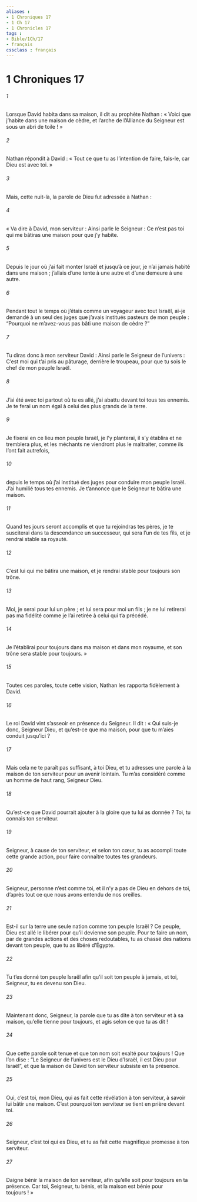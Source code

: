```yaml
---
aliases : 
- 1 Chroniques 17
- 1 Ch 17
- 1 Chronicles 17
tags : 
- Bible/1Ch/17
- français
cssclass : français
---
```


# 1 Chroniques 17

###### 1
Lorsque David habita dans sa maison, il dit au prophète Nathan : « Voici que j’habite dans une maison de cèdre, et l’arche de l’Alliance du Seigneur est sous un abri de toile ! »
###### 2
Nathan répondit à David : « Tout ce que tu as l’intention de faire, fais-le, car Dieu est avec toi. »
###### 3
Mais, cette nuit-là, la parole de Dieu fut adressée à Nathan :
###### 4
« Va dire à David, mon serviteur : Ainsi parle le Seigneur : Ce n’est pas toi qui me bâtiras une maison pour que j’y habite.
###### 5
Depuis le jour où j’ai fait monter Israël et jusqu’à ce jour, je n’ai jamais habité dans une maison ; j’allais d’une tente à une autre et d’une demeure à une autre.
###### 6
Pendant tout le temps où j’étais comme un voyageur avec tout Israël, ai-je demandé à un seul des juges que j’avais institués pasteurs de mon peuple : “Pourquoi ne m’avez-vous pas bâti une maison de cèdre ?”
###### 7
Tu diras donc à mon serviteur David : Ainsi parle le Seigneur de l’univers : C’est moi qui t’ai pris au pâturage, derrière le troupeau, pour que tu sois le chef de mon peuple Israël.
###### 8
J’ai été avec toi partout où tu es allé, j’ai abattu devant toi tous tes ennemis. Je te ferai un nom égal à celui des plus grands de la terre.
###### 9
Je fixerai en ce lieu mon peuple Israël, je l’y planterai, il s’y établira et ne tremblera plus, et les méchants ne viendront plus le maltraiter, comme ils l’ont fait autrefois,
###### 10
depuis le temps où j’ai institué des juges pour conduire mon peuple Israël. J’ai humilié tous tes ennemis. Je t’annonce que le Seigneur te bâtira une maison.
###### 11
Quand tes jours seront accomplis et que tu rejoindras tes pères, je te susciterai dans ta descendance un successeur, qui sera l’un de tes fils, et je rendrai stable sa royauté.
###### 12
C’est lui qui me bâtira une maison, et je rendrai stable pour toujours son trône.
###### 13
Moi, je serai pour lui un père ; et lui sera pour moi un fils ; je ne lui retirerai pas ma fidélité comme je l’ai retirée à celui qui t’a précédé.
###### 14
Je l’établirai pour toujours dans ma maison et dans mon royaume, et son trône sera stable pour toujours. »
###### 15
Toutes ces paroles, toute cette vision, Nathan les rapporta fidèlement à David.
###### 16
Le roi David vint s’asseoir en présence du Seigneur. Il dit : « Qui suis-je donc, Seigneur Dieu, et qu’est-ce que ma maison, pour que tu m’aies conduit jusqu’ici ?
###### 17
Mais cela ne te paraît pas suffisant, à toi Dieu, et tu adresses une parole à la maison de ton serviteur pour un avenir lointain. Tu m’as considéré comme un homme de haut rang, Seigneur Dieu.
###### 18
Qu’est-ce que David pourrait ajouter à la gloire que tu lui as donnée ? Toi, tu connais ton serviteur.
###### 19
Seigneur, à cause de ton serviteur, et selon ton cœur, tu as accompli toute cette grande action, pour faire connaître toutes tes grandeurs.
###### 20
Seigneur, personne n’est comme toi, et il n’y a pas de Dieu en dehors de toi, d’après tout ce que nous avons entendu de nos oreilles.
###### 21
Est-il sur la terre une seule nation comme ton peuple Israël ? Ce peuple, Dieu est allé le libérer pour qu’il devienne son peuple. Pour te faire un nom, par de grandes actions et des choses redoutables, tu as chassé des nations devant ton peuple, que tu as libéré d’Égypte.
###### 22
Tu t’es donné ton peuple Israël afin qu’il soit ton peuple à jamais, et toi, Seigneur, tu es devenu son Dieu.
###### 23
Maintenant donc, Seigneur, la parole que tu as dite à ton serviteur et à sa maison, qu’elle tienne pour toujours, et agis selon ce que tu as dit !
###### 24
Que cette parole soit tenue et que ton nom soit exalté pour toujours ! Que l’on dise : “Le Seigneur de l’univers est le Dieu d’Israël, il est Dieu pour Israël”, et que la maison de David ton serviteur subsiste en ta présence.
###### 25
Oui, c’est toi, mon Dieu, qui as fait cette révélation à ton serviteur, à savoir lui bâtir une maison. C’est pourquoi ton serviteur se tient en prière devant toi.
###### 26
Seigneur, c’est toi qui es Dieu, et tu as fait cette magnifique promesse à ton serviteur.
###### 27
Daigne bénir la maison de ton serviteur, afin qu’elle soit pour toujours en ta présence. Car toi, Seigneur, tu bénis, et la maison est bénie pour toujours ! »
